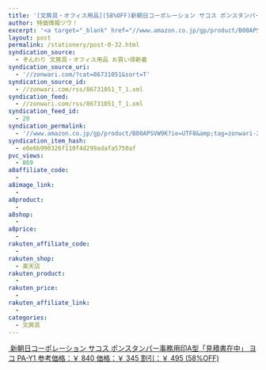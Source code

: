 ```yaml
---
title: '[文房具・オフィス用品](58%OFF)新朝日コーポレーション サコス ポンスタンパー事務用印A型「見積書在中」 ヨコ PA-Y1 ￥345'
author: 特価情報ツウ！
excerpt: '<a target="_blank" href="//www.amazon.co.jp/gp/product/B00APSVW9K?ie=UTF8&amp;tag=zonwari-22&amp;linkCode=as2&amp;camp=247&amp;creative=7399&amp;creativeASIN=B00APSVW9K"><img src="//ecx.images-amazon.com/images/I/41KLtyT4HSL._SL100_.jpg"><br>&#26032;&#26397;&#26085;&#12467;&#12540;&#12509;&#12524;&#12540;&#12471;&#12519;&#12531; &#12469;&#12467;&#12473; &#12509;&#12531;&#12473;&#12479;&#12531;&#12497;&#12540;&#20107;&#21209;&#29992;&#21360;A&#22411;&#12300;&#35211;&#31309;&#26360;&#22312;&#20013;&#12301; &#12520;&#12467; PA-Y1<br>&#21442;&#32771;&#20385;&#26684;&#65306;&#65509; 840<br>&#20385;&#26684;&#65306;&#65509; 345<br>&#21106;&#24341;&#65306;&#65509; 495 (58%OFF)</a>'
layout: post
permalink: /stationery/post-0-32.html
syndication_source:
  - ぞんわり 文房具・オフィス用品 お買い得新着
syndication_source_uri:
  - '//zonwari.com/?cat=86731051&sort=T'
syndication_source_id:
  - //zonwari.com/rss/86731051_T_1.xml
syndication_feed:
  - //zonwari.com/rss/86731051_T_1.xml
syndication_feed_id:
  - 20
syndication_permalink:
  - '//www.amazon.co.jp/gp/product/B00APSVW9K?ie=UTF8&amp;tag=zonwari-22&amp;linkCode=as2&amp;camp=247&amp;creative=7399&amp;creativeASIN=B00APSVW9K'
syndication_item_hash:
  - e0e6b990326f110f4d299adafa5750af
pvc_views:
  - 869
a8affiliate_code:
  -
a8image_link:
  -
a8product:
  -
a8shop:
  -
a8price:
  -
rakuten_affiliate_code:
  -
rakuten_shop:
  - 楽天店
rakuten_product:
  -
rakuten_price:
  -
rakuten_affiliate_link:
  -
categories:
  - 文房具
---
```

[<img src='//i2.wp.com/ecx.images-amazon.com/images/I/41KLtyT4HSL._SL150_.jpg?w=546' title="" alt="" data-recalc-dims="1" />
新朝日コーポレーション サコス ポンスタンパー事務用印A型「見積書在中」 ヨコ PA-Y1
参考価格：￥ 840
価格：￥ 345
割引：￥ 495 (58%OFF)][1]

 [1]: //www.amazon.co.jp/gp/product/B00APSVW9K?ie=UTF8&#038;tag=tokkajohotsu-22&#038;linkCode=as2&#038;camp=247&#038;creative=7399&#038;creativeASIN=B00APSVW9K